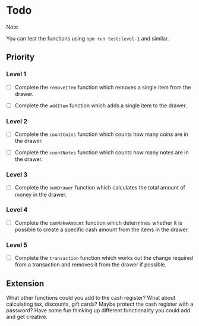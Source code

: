 # Todo

> [!NOTE]
>
> You can test the functions using `npm run test:level-1` and similar.

## Priority

### Level 1

- [ ] Complete the `removeItem` function which removes a single item from the
      drawer.

- [ ] Complete the `addItem` function which adds a single item to the drawer.

### Level 2

- [ ] Complete the `countCoins` function which counts how many coins are in the
      drawer.

- [ ] Complete the `countNotes` function which counts how many notes are in the
      drawer.

### Level 3

- [ ] Complete the `sumDrawer` function which calculates the total amount of
      money in the drawer.

### Level 4

- [ ] Complete the `canMakeAmount` function which determines whether it is
      possible to create a specific cash amount from the items in the drawer.

### Level 5

- [ ] Complete the `transaction` function which works out the change required
      from a transaction and removes it from the drawer if possible.

## Extension

What other functions could you add to the cash register? What about calculating
tax, discounts, gift cards? Maybe protect the cash register with a password?
Have some fun thinking up different functionality you could add and get
creative.
